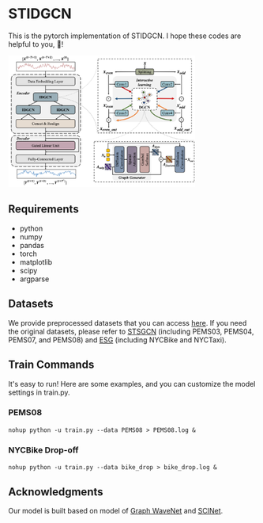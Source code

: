 # STIDGCN

This is the pytorch implementation of STIDGCN. I hope these codes are helpful to you, 🌟!

<img src="figs/model.png" width="75%">

## Requirements
- python
- numpy
- pandas
- torch
- matplotlib
- scipy
- argparse

## Datasets
We provide preprocessed datasets that you can access [here](https://drive.google.com/drive/folders/1-5hKD4hKd0eRdagm4MBW1g5kjH5qgmHR?usp=sharing). If you need the original datasets, please refer to [STSGCN](https://github.com/Davidham3/STSGCN) (including PEMS03, PEMS04, PEMS07, and PEMS08) and [ESG](https://github.com/LiuZH-19/ESG) (including NYCBike and NYCTaxi).

## Train Commands
It's easy to run! Here are some examples, and you can customize the model settings in train.py.
### PEMS08
```
nohup python -u train.py --data PEMS08 > PEMS08.log &
```
### NYCBike Drop-off
```
nohup python -u train.py --data bike_drop > bike_drop.log &
```
## Acknowledgments
Our model is built based on model of [Graph WaveNet](https://github.com/nnzhan/Graph-WaveNet) and [SCINet](https://github.com/cure-lab/SCINet).
